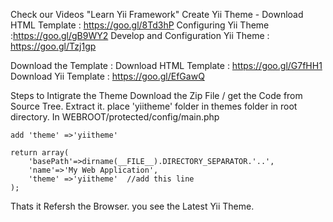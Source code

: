 Check our Videos "Learn Yii Framework"
	Create Yii Theme - Download HTML Template : https://goo.gl/8Td3hP
	Configuring Yii Theme :https://goo.gl/gB9WY2
	Develop and Configuration Yii Theme : https://goo.gl/Tzj1gp

Download the Template :
	Download HTML Template : https://goo.gl/G7fHH1
	Download Yii Template : https://goo.gl/EfGawQ


Steps to Intigrate the Theme
	Download the Zip File / get the Code from Source Tree.
	Extract it. place 'yiitheme' folder in themes folder in root directory.
	In WEBROOT/protected/config/main.php

	add 'theme' =>'yiitheme' 

	return array(
		'basePath'=>dirname(__FILE__).DIRECTORY_SEPARATOR.'..',
		'name'=>'My Web Application',
		'theme' =>'yiitheme'  //add this line
	);

Thats it Refersh the Browser. you see the Latest Yii Theme.
